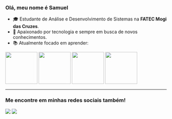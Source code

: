 ### Olá, meu nome é Samuel

- 🎓 Estudante de Análise e Desenvolvimento de Sistemas na **FATEC Mogi das Cruzes**.  
- 🚀 Apaixonado por tecnologia e sempre em busca de novos conhecimentos.  
- 📚 Atualmente focado em aprender:

<div>
  <img width= "100px" height="100" src="https://cdn.jsdelivr.net/gh/devicons/devicon@latest/icons/python/python-original.svg" />
  <img width= "100px" height="100" src="https://cdn.jsdelivr.net/gh/devicons/devicon@latest/icons/cplusplus/cplusplus-original.svg" />
  <img width= "100px" height="100" src="https://cdn.jsdelivr.net/gh/devicons/devicon@latest/icons/html5/html5-original.svg" />
  <img width= "100px" height="100" src="https://cdn.jsdelivr.net/gh/devicons/devicon@latest/icons/css3/css3-original.svg" />   
</div> 

<hr>

### Me encontre em minhas redes sociais também!

<a href="https://www.linkedin.com/in/samuelrodriguesbrito/"><img src="https://img.shields.io/badge/LinkedIn-0077B5?style=for-the-badge&logo=linkedin&logoColor=white"></a>
<a href="https://www.instagram.com/samu.rodrii/"><img src="https://img.shields.io/badge/Instagram-FF0069.svg?style=for-the-badge&logo=Instagram&logoColor=white"></a>

